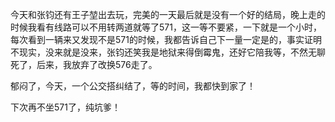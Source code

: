 <!--
.. title: 8-3 坐公交坐郁闷了
.. slug: 8-3
.. date: 2013-04-07T06:19:56+08:00
.. tags:
.. link:
.. description:
.. type: text
-->

今天和张钧还有王子堃出去玩，完美的一天最后就是没有一个好的结局，晚上走的时候我看有线路可以不用转两道就等了571，这一等不要紧，一下就是一个小时，每次看到一辆来又发现不是571的时候，我都告诉自己下一量一定是的，事实证明不现实，没来就是没来，张钧还笑我是地狱来得倒霉鬼，还好它陪我等，不然无聊死了，后来，我放弃了改换576走了。

郁闷了，今天，一个公交搭纠结了，等的时间，我都快到家了！

下次再不坐571了，纯坑爹！